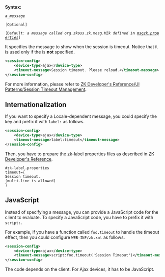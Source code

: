 **Syntax:**

<timeout-message>*`a_message`*</timeout-message>

`[Optional]`

`[Default: `<i>`a message called `<javadoc method="UPDATE_OBSOLETE_PAGE">`org.zkoss.zk.mesg.MZk`</javadoc>` defined in `[`msgzk.properties`](ZK_Messages/English/msgzk.properties)</i>`]`

It specifies the message to show when the session is timeout. Notice
that it is used only if the <timeout-uri> is **not** specified.

``` xml
<session-config>
    <device-type>ajax</device-type>
    <timeout-message>Session timeout. Please reload.</timeout-message>
</session-config>
```

For more information, please refer to [ZK Developer's Reference/UI
Patterns/Session Timeout
Management](ZK_Developer's_Reference/UI_Patterns/Session_Timeout_Management).

## Internationalization

If you want to specify a Locale-dependent message, you could specify the
key and prefix it with `label:` as follows.

``` xml
<session-config>
    <device-type>ajax</device-type>
    <timeout-message>label:timeout</timeout-message>
</session-config>
```

Then, you have to prepare the zk-label properties files as described in
[ZK Developer's
Reference](ZK_Developer%27s_Reference/Internationalization/Labels).

``` text
#zk-label.properties
timeout={
Session timeout.
(multi-line is allowed)
}
```

## JavaScript

Instead of specifying a message, you can provide a JavaScript code for
the client to evaluate. To specify a JavaScript code, you have to prefix
it with `script:`.

For example, if you have a function called `foo.timeout` to handle the
timeout effect, then you could configure `WEB-INF/zk.xml` as follows.

``` xml
<session-config>
    <device-type>ajax</device-type>
    <timeout-message>script:foo.timeout('Session Timeout')</timeout-message>
</session-config>
```

The code depends on the client. For Ajax devices, it has to be
JavaScript.
